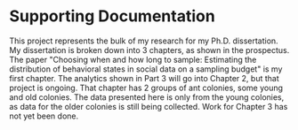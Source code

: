 # Supporting Documentation 

This project represents the bulk of my research for my Ph.D. dissertation. My dissertation is broken down into 3 chapters, as shown in the prospectus. The paper "Choosing when and how long to sample: Estimating the distribution of behavioral states in social data on a sampling budget" is my first chapter. The analytics shown in Part 3 will go into Chapter 2, but that project is ongoing. That chapter has 2 groups of ant colonies, some young and old colonies. The data presented here is only from the young colonies, as data for the older colonies is still being collected. Work for Chapter 3 has not yet been done. 
